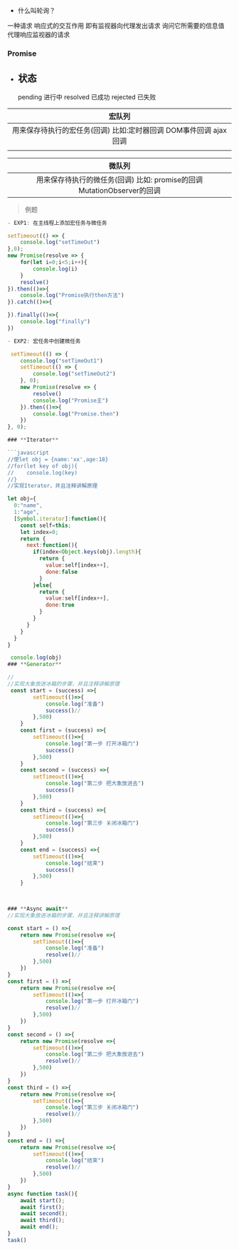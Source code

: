- 什么叫轮询？

一种请求 响应式的交互作用 即有监视器向代理发出请求  询问它所需要的信息值  代理响应监视器的请求 
### **Promise**

- 状态
  - 
  pending 进行中
  resolved 已成功
  rejected 已失败

| 宏队列 | 
| :----: |
| 用来保存待执行的宏任务(回调) 比如:定时器回调 DOM事件回调  ajax回调   |
|        |

| 微队列 |
| :----: |
|  用来保存待执行的微任务(回调) 比如: promise的回调 MutationObserver的回调      |

> 例题

```javascript
- EXP1: 在主线程上添加宏任务与微任务

setTimeout(() => {
    console.log("setTimeOut")
},0);
new Promise(resolve => {
    for(let i=0;i<5;i++){
        console.log(i)
    }
    resolve()
}).then(()=>{
    console.log("Promise执行then方法")
}).catch(()=>{

}).finally(()=>{
    console.log("finally")
})

- EXP2: 宏任务中创建微任务

 setTimeout(() => {
    console.log("setTimeOut1")
    setTimeout(() => {
        console.log("setTimeOut2")
    }, 0);
    new Promise(resolve => {
        resolve()
        console.log("Promise主")
    }).then(()=>{
        console.log("Promise.then")
    })
}, 0);

### **Iterator**

```javascript
//使let obj = {name:'xx',age:18}
//for(let key of obj){
//    console.log(key)
//}
//实现Iterator，并且注释讲解原理

```
```javascript
let obj={
  0:"name",
  1:"age",
  [Symbol.iterator]:function(){
    const self=this;
    let index=0;
    return {
      next:function(){
        if(index<Object.keys(obj).length){
          return {
            value:self[index++],
            done:false
          }
        }else{
          return {
            value:self[index++],
            done:true
          }
        }
      }
    }
  }
}

 console.log(obj)
### **Generator**

// 
//实现大象放进冰箱的步骤，并且注释讲解原理
 const start = (success) =>{ 
        setTimeout(()=>{
            console.log("准备")
            success()//
        },500)
    }
    const first = (success) =>{
        setTimeout(()=>{
            console.log("第一步 打开冰箱门")
            success()
        },500)
    }
    const second = (success) =>{
        setTimeout(()=>{
            console.log("第二步 把大象放进去")
            success()
        },500)
    }
    const third = (success) =>{
        setTimeout(()=>{
            console.log("第三步 关闭冰箱门")
            success()
        },500)
    }
    const end = (success) =>{
        setTimeout(()=>{
            console.log("结束")
            success()
        },500)
    }

 

### **Async await**
//实现大象放进冰箱的步骤，并且注释讲解原理

const start = () =>{  
    return new Promise(resolve =>{
        setTimeout(()=>{
            console.log("准备")
            resolve()//
        },500)
    })
}
const first = () =>{  
    return new Promise(resolve =>{
        setTimeout(()=>{
            console.log("第一步 打开冰箱门")
            resolve()//
        },500)
    })
}
const second = () =>{  
    return new Promise(resolve =>{
        setTimeout(()=>{
            console.log("第二步 把大象放进去")
            resolve()//
        },500)
    })
}
const third = () =>{  
    return new Promise(resolve =>{
        setTimeout(()=>{
            console.log("第三步 关闭冰箱门")
            resolve()//
        },500)
    })
}
const end = () =>{  
    return new Promise(resolve =>{
        setTimeout(()=>{
            console.log("结束")
            resolve()//
        },500)
    })
}
async function task(){
    await start();
    await first();
    await second();
    await third();
    await end();
}
task()

